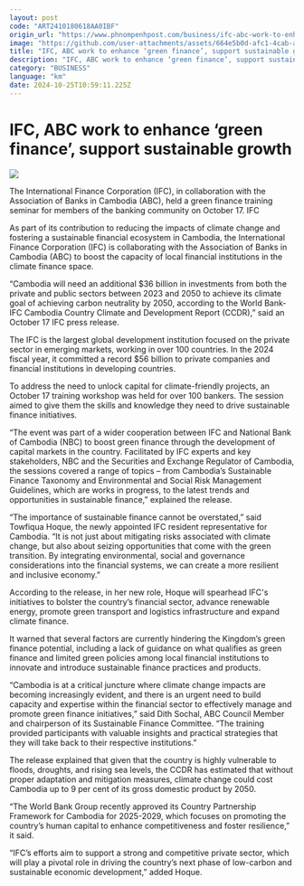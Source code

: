 ```yaml
---
layout: post
code: "ART2410180618AA0IBF"
origin_url: "https://www.phnompenhpost.com/business/ifc-abc-work-to-enhance-green-finance-support-sustainable-growth"
image: "https://github.com/user-attachments/assets/664e5b0d-afc1-4cab-a3d3-38acd4b049c5"
title: "IFC, ABC work to enhance ‘green finance’, support sustainable growth"
description: "​​IFC, ABC work to enhance ‘green finance’, support sustainable growth​"
category: "BUSINESS"
language: "km"
date: 2024-10-25T10:59:11.225Z
---
```


# IFC, ABC work to enhance ‘green finance’, support sustainable growth

![](https://github.com/user-attachments/assets/c8860617-88f1-4120-ac9d-0bb0703a419c)

The International Finance Corporation (IFC), in collaboration with the Association of Banks in Cambodia (ABC), held a green finance training seminar for members of the banking community on October 17. IFC

As part of its contribution to reducing the impacts of climate change and fostering a sustainable financial ecosystem in Cambodia, the International Finance Corporation (IFC) is collaborating with the Association of Banks in Cambodia (ABC) to boost the capacity of local financial institutions in the climate finance space. 

“Cambodia will need an additional $36 billion in investments from both the private and public sectors between 2023 and 2050 to achieve its climate goal of achieving carbon neutrality by 2050, according to the World Bank-IFC Cambodia Country Climate and Development Report (CCDR),” said an October 17 IFC press release.

The IFC is the largest global development institution focused on the private sector in emerging markets, working in over 100 countries. In the 2024 fiscal year, it committed a record $56 billion to private companies and financial institutions in developing countries.

To address the need to unlock capital for climate-friendly projects, an October 17 training workshop was held for over 100 bankers. The session aimed to give them the skills and knowledge they need to drive sustainable finance initiatives. 

“The event was part of a wider cooperation between IFC and National Bank of Cambodia (NBC) to boost green finance through the development of capital markets in the country. Facilitated by IFC experts and key stakeholders, NBC and the Securities and Exchange Regulator of Cambodia, the sessions covered a range of topics – from Cambodia’s Sustainable Finance Taxonomy and Environmental and Social Risk Management Guidelines, which are works in progress, to the latest trends and opportunities in sustainable finance,” explained the release.

“The importance of sustainable finance cannot be overstated,” said Towfiqua Hoque, the newly appointed IFC resident representative for Cambodia. “It is not just about mitigating risks associated with climate change, but also about seizing opportunities that come with the green transition. By integrating environmental, social and governance considerations into the financial systems, we can create a more resilient and inclusive economy.” 

According to the release, in her new role, Hoque will spearhead IFC's initiatives to bolster the country’s financial sector, advance renewable energy, promote green transport and logistics infrastructure and expand climate finance.

It warned that several factors are currently hindering the Kingdom’s green finance potential, including a lack of guidance on what qualifies as green finance and limited green policies among local financial institutions to innovate and introduce sustainable finance practices and products.

“Cambodia is at a critical juncture where climate change impacts are becoming increasingly evident, and there is an urgent need to build capacity and expertise within the financial sector to effectively manage and promote green finance initiatives,” said Dith Sochal, ABC Council Member and chairperson of its Sustainable Finance Committee. “The training provided participants with valuable insights and practical strategies that they will take back to their respective institutions.” 

The release explained that given that the country is highly vulnerable to floods, droughts, and rising sea levels, the CCDR has estimated that without proper adaptation and mitigation measures, climate change could cost Cambodia up to 9 per cent of its gross domestic product by 2050.

“The World Bank Group recently approved its Country Partnership Framework for Cambodia for 2025-2029, which focuses on promoting the country’s human capital to enhance competitiveness and foster resilience,” it said.

“IFC’s efforts aim to support a strong and competitive private sector, which will play a pivotal role in driving the country’s next phase of low-carbon and sustainable economic development,” added Hoque.